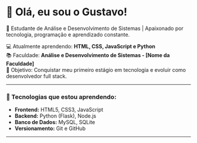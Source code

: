 # 👋 Olá, eu sou o Gustavo!

🎯 Estudante de Análise e Desenvolvimento de Sistemas | Apaixonado por tecnologia, programação e aprendizado constante.

💻 Atualmente aprendendo: **HTML, CSS, JavaScript e Python**  
📚 Faculdade: **Análise e Desenvolvimento de Sistemas - [Nome da Faculdade]**  
🚀 Objetivo: Conquistar meu primeiro estágio em tecnologia e evoluir como desenvolvedor full stack.

---

### 🧠 Tecnologias que estou aprendendo:
- **Frontend:** HTML5, CSS3, JavaScript  
- **Backend:** Python (Flask), Node.js  
- **Banco de Dados:** MySQL, SQLite  
- **Versionamento:** Git e GitHub  

---


<!--
**gustavoilg/gustavoilg** is a ✨ _special_ ✨ repository because its `README.md` (this file) appears on your GitHub profile.

Here are some ideas to get you started:

- 🔭 I’m currently working on ...
- 🌱 I’m currently learning ...
- 👯 I’m looking to collaborate on ...
- 🤔 I’m looking for help with ...
- 💬 Ask me about ...
- 📫 How to reach me: ...
- 😄 Pronouns: ...
- ⚡ Fun fact: ...
-->
